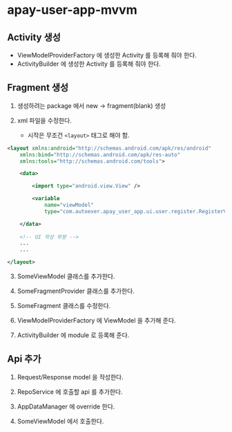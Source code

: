 # apay-user-app-mvvm

## Activity 생성

- ViewModelProviderFactory 에 생성한 Activity 를 등록해 줘야 한다.
- ActivityBuilder 에 생성한 Activity 를 등록해 줘야 한다.

## Fragment 생성

1. 생성하려는 package 에서 new -> fragment(blank) 생성

2. xml 파일을 수정한다.
    - 시작은 무조건 `<layout>` 태그로 해야 함.

```xml
<layout xmlns:android="http://schemas.android.com/apk/res/android"
    xmlns:bind="http://schemas.android.com/apk/res-auto"
    xmlns:tools="http://schemas.android.com/tools">

    <data>

        <import type="android.view.View" />

        <variable
            name="viewModel"
            type="com.autoever.apay_user_app.ui.user.register.RegisterViewModel" />

    </data>
    
    <!-- UI 작성 부분 -->
    ...
    ...

</layout>
```

3. SomeViewModel 클래스를 추가한다.

4. SomeFragmentProvider 클래스를 추가한다.

5. SomeFragment 클래스를 수정한다.

6. ViewModelProviderFactory 에 ViewModel 을 추가해 준다.

7. ActivityBuilder 에 module 로 등록해 준다.


## Api 추가

1. Request/Response model 을 작성한다.

2. RepoService 에 호출할 api 를 추가한다.

3. AppDataManager 에 override 한다.

4. SomeViewModel 에서 호출한다.
